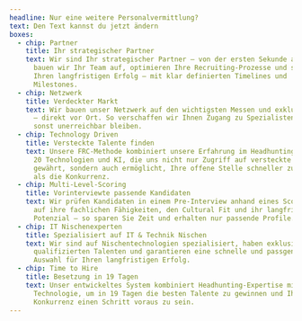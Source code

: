 ```yaml
---
headline: Nur eine weitere Personalvermittlung?
text: Den Text kannst du jetzt ändern
boxes:
  - chip: Partner
    title: Ihr strategischer Partner
    text: Wir sind Ihr strategischer Partner – von der ersten Sekunde an. Gemeinsam
      bauen wir Ihr Team auf, optimieren Ihre Recruiting-Prozesse und sichern
      Ihren langfristigen Erfolg – mit klar definierten Timelines und
      Milestones.
  - chip: Netzwerk
    title: Verdeckter Markt
    text: Wir bauen unser Netzwerk auf den wichtigsten Messen und exklusiven Events
      – direkt vor Ort. So verschaffen wir Ihnen Zugang zu Spezialisten, die
      sonst unerreichbar bleiben.
  - chip: Technology Driven
    title: Versteckte Talente finden
    text: Unsere FRC-Methode kombiniert unsere Erfahrung im Headhunting mit mehr als
      20 Technologien und KI, die uns nicht nur Zugriff auf versteckte Talente
      gewährt, sondern auch ermöglicht, Ihre offene Stelle schneller zu besetzen
      als die Konkurrenz.
  - chip: Multi-Level-Scoring
    title: Vorinterviewte passende Kandidaten
    text: Wir prüfen Kandidaten in einem Pre-Interview anhand eines Scoring-Modells
      auf ihre fachlichen Fähigkeiten, den Cultural Fit und ihr langfristiges
      Potenzial – so sparen Sie Zeit und erhalten nur passende Profile.
  - chip: IT Nischenexperten
    title: Spezialisiert auf IT & Technik Nischen
    text: Wir sind auf Nischentechnologien spezialisiert, haben exklusiven Zugang zu
      qualifizierten Talenten und garantieren eine schnelle und passgenaue
      Auswahl für Ihren langfristigen Erfolg.
  - chip: Time to Hire
    title: Besetzung in 19 Tagen
    text: Unser entwickeltes System kombiniert Headhunting-Expertise mit modernster
      Technologie, um in 19 Tagen die besten Talente zu gewinnen und Ihrer
      Konkurrenz einen Schritt voraus zu sein.
---
```

